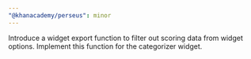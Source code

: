 ```yaml
---
"@khanacademy/perseus": minor
---
```


Introduce a widget export function to filter out scoring data from widget options. Implement this function for the categorizer widget.